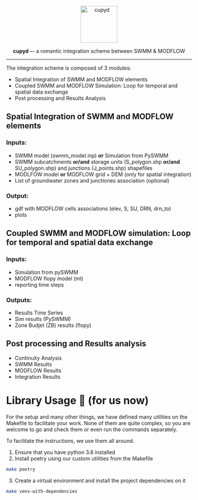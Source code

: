 <p align="center">
  <img width="100" height="100" src="https://emojipedia-us.s3.dualstack.us-west-1.amazonaws.com/thumbs/320/apple/325/heart-with-arrow_1f498.png" alt='cupyd'>
</p>

<p align="center"><strong>cupyd --</strong> a romantic integration scheme between SWMM & MODFLOW</p>

---

The integration scheme is composed of 3 modules:
* Spatial Integration of SWMM and MODFLOW elements
* Coupled SWMM and MODFLOW Simulation: Loop for temporal and spatial data exchange
* Post processing and Results Analysis
## Spatial Integration of SWMM and MODFLOW elements
### Inputs:
- SWMM model (swmm_model.inp) **or** Simulation from PySWMM
- SWMM subcatchments **or/and** storage units (S_polygon.shp **or/and** SU_polygon.shp) and junctions (J_points.shp) shapefiles
- MODLFOW model **or** MODFLOW grid + DEM (only for spatial integration)
- List of groundwater zones and junctiones association (optional) 
### Output: 
- gdf with MODFLOW cells associations (elev, S, SU, DRN, drn_to)
- plots
## Coupled SWMM and MODFLOW simulation: Loop for temporal and spatial data exchange 
### Inputs:
- Simulation from pySWMM
- MODFLOW flopy model (ml)
- reporting time steps 
### Outputs:
- Results Time Series
- Sim results (PySWMM)
- Zone Budjet (ZB) results (flopy)
## Post processing and Results analysis
- Continuity Analysis
- SWMM Results 
- MODFLOW Results
- Integration Results




# Library Usage :construction: (for us now)

For the setup and many other things, we have defined many utilities on the Makefile to facilitate your work.
None of them are quite complex, so you are welcome to go and check them or even run the commands separately.

To facilitate the instructions, we use them all around.

1. Ensure that you have python 3.8 installed
2. Install poetry using our custom utilities from the Makefile
```bash
make poetry
```
3. Create a virtual environment and install the project dependencies on it
```bash
make venv-with-dependencies
```
